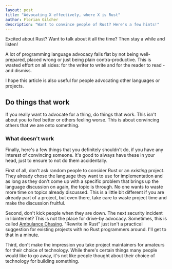 ```yaml
---
layout: post
title: "Advocating X effectively, where X is Rust"
author: Florian Gilcher
description: "Want to convince people of Rust? Here's a few hints!"
---
```


Excited about Rust? Want to talk about it all the time? Then stay a while and listen!

A lot of programming language advocacy falls flat by not being well-prepared, placed wrong or just being plain contra-productive. This is wasted effort on all sides: for the writer to write and for the reader to read - and dismiss.

I hope this article is also useful for people advocating other languages or projects.

## Do things that work

If you really want to advocate for a thing, do things that work. This isn't about you to feel better or others feeling worse. This is about convincing others that we are onto something.


### What doesn't work

Finally, here's a few things that you definitely shouldn't do, if you have any interest of convincing someone. It's good to always have these in your head, just to ensure to not do them accidentally.

First of all, don't ask random people to consider Rust or an _existing_ project. They already chose the language they want to use for implementation and as long as they don't come up with a specific problem that brings up the language discussion on again, the topic is through. No one wants to waste more time on topics already discussed. This is a little bit different if you are already part of a project, but even there, take care to waste project time and make the discussion fruitful.

Second, don't kick people when they are down. The next security incident in libinternet? This is not the place for drive-by advocacy. Sometimes, this is called [Ambulance Chasing](https://en.wikipedia.org/wiki/Ambulance_chasing). "Rewrite in Rust" just isn't a practical suggestion for existing projects with no Rust programmers around. I'll get to that in a minute.

Third, don't make the impression you take project maintainers for amateurs for their choice of technology. While there's certain things many people would like to go away, it's not like people thought about their choice of technology for building something.